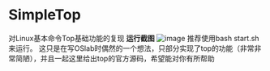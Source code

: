 # SimpleTop
对Linux基本命令Top基础功能的复现
**运行截图**
![image](https://github.com/yangtt57/SimpleTop/assets/89003228/4164a490-1d0a-4a7e-ab5a-ff5f1111014e)
推荐使用bash start.sh来运行。
这只是在写OSlab时偶然的一个想法，只部分实现了top的功能（非常非常简陋），并且一起这里给出top的官方源码，希望能对你有所帮助
